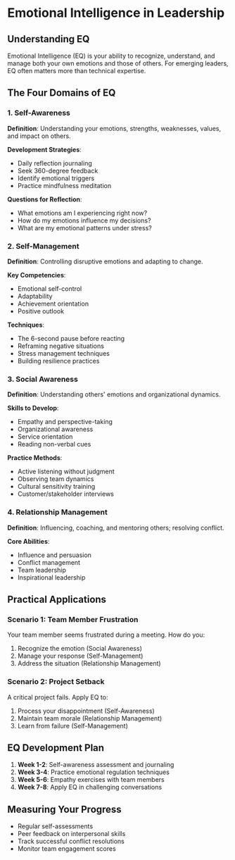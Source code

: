 # Emotional Intelligence in Leadership

## Understanding EQ
Emotional Intelligence (EQ) is your ability to recognize, understand, and manage both your own emotions and those of others. For emerging leaders, EQ often matters more than technical expertise.

## The Four Domains of EQ

### 1. Self-Awareness
**Definition**: Understanding your emotions, strengths, weaknesses, values, and impact on others.

**Development Strategies**:
- Daily reflection journaling
- Seek 360-degree feedback
- Identify emotional triggers
- Practice mindfulness meditation

**Questions for Reflection**:
- What emotions am I experiencing right now?
- How do my emotions influence my decisions?
- What are my emotional patterns under stress?

### 2. Self-Management
**Definition**: Controlling disruptive emotions and adapting to change.

**Key Competencies**:
- Emotional self-control
- Adaptability
- Achievement orientation
- Positive outlook

**Techniques**:
- The 6-second pause before reacting
- Reframing negative situations
- Stress management techniques
- Building resilience practices

### 3. Social Awareness
**Definition**: Understanding others' emotions and organizational dynamics.

**Skills to Develop**:
- Empathy and perspective-taking
- Organizational awareness
- Service orientation
- Reading non-verbal cues

**Practice Methods**:
- Active listening without judgment
- Observing team dynamics
- Cultural sensitivity training
- Customer/stakeholder interviews

### 4. Relationship Management
**Definition**: Influencing, coaching, and mentoring others; resolving conflict.

**Core Abilities**:
- Influence and persuasion
- Conflict management
- Team leadership
- Inspirational leadership

## Practical Applications

### Scenario 1: Team Member Frustration
Your team member seems frustrated during a meeting. How do you:
1. Recognize the emotion (Social Awareness)
2. Manage your response (Self-Management)
3. Address the situation (Relationship Management)

### Scenario 2: Project Setback
A critical project fails. Apply EQ to:
1. Process your disappointment (Self-Awareness)
2. Maintain team morale (Relationship Management)
3. Learn from failure (Self-Management)

## EQ Development Plan
1. **Week 1-2**: Self-awareness assessment and journaling
2. **Week 3-4**: Practice emotional regulation techniques
3. **Week 5-6**: Empathy exercises with team members
4. **Week 7-8**: Apply EQ in challenging conversations

## Measuring Your Progress
- Regular self-assessments
- Peer feedback on interpersonal skills
- Track successful conflict resolutions
- Monitor team engagement scores